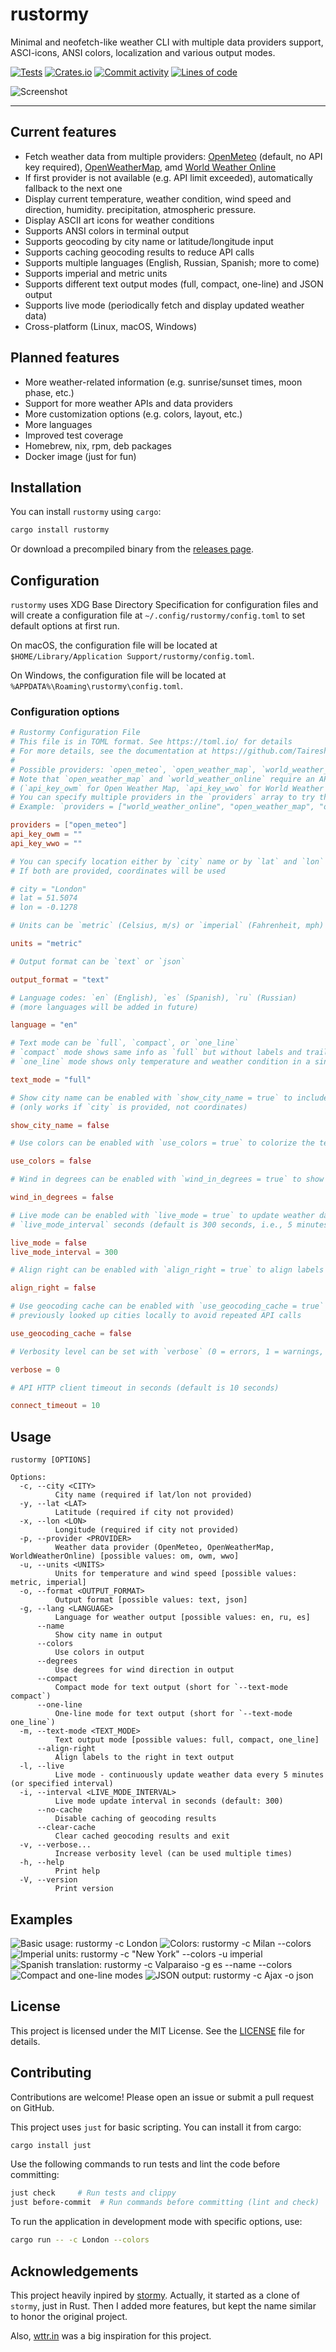 # rustormy

Minimal and neofetch-like weather CLI with multiple data providers support, ASCI-icons, ANSI colors, localization and
various output modes.

[![Tests](https://github.com/Tairesh/rustormy/actions/workflows/tests.yml/badge.svg)](https://github.com/Tairesh/rustormy/actions/workflows/tests.yml)
[![Crates.io](https://img.shields.io/crates/v/rustormy.svg)](https://crates.io/crates/rustormy)
[![Commit activity](https://img.shields.io/github/commit-activity/m/tairesh/rustormy)](https://github.com/Tairesh/rustormy/commits/main)
[![Lines of code](https://tokei.rs/b1/github/Tairesh/rustormy?category=code)](https://github.com/Tairesh/rustormy/tree/main)

![Screenshot](.github/assets/live.png)

---

## Current features

- Fetch weather data from multiple providers: [OpenMeteo](https://open-meteo.com/) (default, no API key required),
  [OpenWeatherMap](https://openweathermap.org/), amd [World Weather Online](https://www.worldweatheronline.com/)
- If first provider is not available (e.g. API limit exceeded), automatically fallback to the next one
- Display current temperature, weather condition, wind speed and direction, humidity. precipitation, atmospheric
  pressure.
- Display ASCII art icons for weather conditions
- Supports ANSI colors in terminal output
- Supports geocoding by city name or latitude/longitude input
- Supports caching geocoding results to reduce API calls
- Supports multiple languages (English, Russian, Spanish; more to come)
- Supports imperial and metric units
- Supports different text output modes (full, compact, one-line) and JSON output
- Supports live mode (periodically fetch and display updated weather data)
- Cross-platform (Linux, macOS, Windows)

## Planned features

- More weather-related information (e.g. sunrise/sunset times, moon phase, etc.)
- Support for more weather APIs and data providers
- More customization options (e.g. colors, layout, etc.)
- More languages
- Improved test coverage
- Homebrew, nix, rpm, deb packages
- Docker image (just for fun)

## Installation

You can install `rustormy` using `cargo`:

```sh
cargo install rustormy
```

Or download a precompiled binary from the [releases page](https://github.com/Tairesh/rustormy/releases).

## Configuration

`rustormy` uses XDG Base Directory Specification for configuration files and will create a configuration file at
`~/.config/rustormy/config.toml` to set default options at first run.

On macOS, the configuration file will be located at
`$HOME/Library/Application Support/rustormy/config.toml`.

On Windows, the configuration file will be located at
`%APPDATA%\Roaming\rustormy\config.toml`.

### Configuration options

```toml
# Rustormy Configuration File
# This file is in TOML format. See https://toml.io/ for details
# For more details, see the documentation at https://github.com/Tairesh/rustormy/tree/main?tab=readme-ov-file#configuration
#
# Possible providers: `open_meteo`, `open_weather_map`, `world_weather_online`
# Note that `open_weather_map` and `world_weather_online` require an API key
# (`api_key_owm` for Open Weather Map, `api_key_wwo` for World Weather Online)
# You can specify multiple providers in the `providers` array to try them in order
# Example: `providers = ["world_weather_online", "open_weather_map", "open_meteo"]`

providers = ["open_meteo"]
api_key_owm = ""
api_key_wwo = ""

# You can specify location either by `city` name or by `lat` and `lon` coordinates
# If both are provided, coordinates will be used

# city = "London"
# lat = 51.5074
# lon = -0.1278

# Units can be `metric` (Celsius, m/s) or `imperial` (Fahrenheit, mph)

units = "metric"

# Output format can be `text` or `json`

output_format = "text"

# Language codes: `en` (English), `es` (Spanish), `ru` (Russian)
# (more languages will be added in future)

language = "en"

# Text mode can be `full`, `compact`, or `one_line`
# `compact` mode shows same info as `full` but without labels and trailing empty lines
# `one_line` mode shows only temperature and weather condition in a single line

text_mode = "full"

# Show city name can be enabled with `show_city_name = true` to include the city name in the output
# (only works if `city` is provided, not coordinates)

show_city_name = false

# Use colors can be enabled with `use_colors = true` to colorize the text output with ANSI colors

use_colors = false

# Wind in degrees can be enabled with `wind_in_degrees = true` to show wind direction in degrees

wind_in_degrees = false

# Live mode can be enabled with `live_mode = true` to update weather data every
# `live_mode_interval` seconds (default is 300 seconds, i.e., 5 minutes)

live_mode = false
live_mode_interval = 300

# Align right can be enabled with `align_right = true` to align labels to the right

align_right = false

# Use geocoding cache can be enabled with `use_geocoding_cache = true` to cache
# previously looked up cities locally to avoid repeated API calls

use_geocoding_cache = false

# Verbosity level can be set with `verbose` (0 = errors, 1 = warnings, 2 = info, 3 = debug)

verbose = 0

# API HTTP client timeout in seconds (default is 10 seconds)

connect_timeout = 10
```

## Usage

```
rustormy [OPTIONS]

Options:
  -c, --city <CITY>
          City name (required if lat/lon not provided)
  -y, --lat <LAT>
          Latitude (required if city not provided)
  -x, --lon <LON>
          Longitude (required if city not provided)
  -p, --provider <PROVIDER>
          Weather data provider (OpenMeteo, OpenWeatherMap, WorldWeatherOnline) [possible values: om, owm, wwo]
  -u, --units <UNITS>
          Units for temperature and wind speed [possible values: metric, imperial]
  -o, --format <OUTPUT_FORMAT>
          Output format [possible values: text, json]
  -g, --lang <LANGUAGE>
          Language for weather output [possible values: en, ru, es]
      --name
          Show city name in output
      --colors
          Use colors in output
      --degrees
          Use degrees for wind direction in output
      --compact
          Compact mode for text output (short for `--text-mode compact`)
      --one-line
          One-line mode for text output (short for `--text-mode one_line`)
  -m, --text-mode <TEXT_MODE>
          Text output mode [possible values: full, compact, one_line]
      --align-right
          Align labels to the right in text output
  -l, --live
          Live mode - continuously update weather data every 5 minutes (or specified interval)
  -i, --interval <LIVE_MODE_INTERVAL>
          Live mode update interval in seconds (default: 300)
      --no-cache
          Disable caching of geocoding results
      --clear-cache
          Clear cached geocoding results and exit
  -v, --verbose...
          Increase verbosity level (can be used multiple times)
  -h, --help
          Print help
  -V, --version
          Print version
```

## Examples

![Basic usage: `rustormy -c London`](.github/assets/basic.png)
![Colors: `rustormy -c Milan --colors`](.github/assets/colors.png)
![Imperial units: `rustormy -c "New York" --colors -u imperial`](.github/assets/imperial.png)
![Spanish translation: `rustormy -c Valparaiso -g es --name --colors`](.github/assets/spanish.png)
![Compact and one-line modes](.github/assets/compact.png)
![JSON output: `rustormy -c Ajax -o json`](.github/assets/json.png)

## License

This project is licensed under the MIT License. See the [LICENSE](LICENSE) file for details.

## Contributing

Contributions are welcome! Please open an issue or submit a pull request on GitHub.

This project uses `just` for basic scripting. You can install it from cargo:

```sh
cargo install just
```

Use the following commands to run tests and lint the code before committing:

```sh
just check     # Run tests and clippy
just before-commit  # Run commands before committing (lint and check)
```

To run the application in development mode with specific options, use:

```sh
cargo run -- -c London --colors
```

## Acknowledgements

This project heavily inpired by [stormy](https://github.com/ashish0kumar/stormy). Actually, it started as a clone
of `stormy`, just in Rust. Then I added more features, but kept the name similar to honor the original project.

Also, [wttr.in](https://wttr.in) was a big inspiration for this project.
